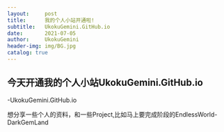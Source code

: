 ```yaml
---
layout:     post
title:      我的个人小站开通啦!
subtitle:   UkokuGemini.GitHub.io
date:       2021-07-05
author:     UkokuGemini
header-img: img/BG.jpg
catalog: true
---
```


##  今天开通我的个人小站UkokuGemini.GitHub.io

 -UkokuGemini.GitHub.io

 想分享一些个人的资料，和一些Project,比如马上要完成阶段的EndlessWorld-DarkGemLand
 